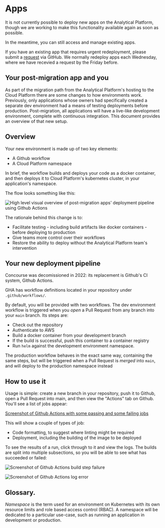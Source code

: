# Apps

It is not currently possible to deploy new apps on the Analytical Platform, though we are working to make this functionality available again as soon as possible.

In the meantime, you can still access and manage existing apps.

If you have an existing app that requires urgent redeployment, please submit a [request](https://github.com/moj-analytical-services/analytical-platform-applications/issues/new?assignees=EO510%2C+YvanMOJdigital&labels=redeploy&template=redeploy-app-request.md&title=%5BREDEPLOY%5D) via GitHub. We normally redeploy apps each Wednesday, where we have recevied a request by the Friday before.

## Your post-migration app and you

As part of the migration path from the Analytical Platform's hosting to the Cloud Platform there are some changes to how environments work. Previously, only applications whose owners had specifically created a separate dev environment had a means of testing deployments before production. Post-migration, all applications will have a live-like development environment, complete with continuous integration. This document provides an overview of that new setup.

## Overview

Your new environment is made up of two key elements:

* A Github workflow
* A Cloud Platform namespace

In brief, the workflow builds and deploys your code as a docker container, and then deploys it to Cloud Platform's kubernetes cluster, in your application's namespace. 

The flow looks something like this:

![High level visual overview of post-migration apps' deployment pipeline using Github Actions](images/apps/overview.svg)

The rationale behind this change is to:

* Facilitate testing - including build artifacts like docker containers - before deploying to production
* Give teams more control over their workflows
* Restore the ability to deploy without the Analytical Platform team's intervention

## Your new deployment pipeline

Concourse was decomissioned in 2022: its replacement is Github's CI system, Github Actions.

GHA has workflow definitions located in your repository under `.github/workflows/`.

By default, you will be provided with two workflows. The dev environment workflow is triggered when you _open_ a Pull Request from any branch into your `main` branch. Its steps are:

* Check out the repository
* Authenticate to AWS
* Build a docker container from your development branch
* If the build is successful, push this container to a container registry
* Run `helm` against the development environment namespace. 

The production workflow behaves in the exact same way, containing the same steps, but will be triggered when a Pull Request is _merged_ into `main`, and will deploy to the production namespace instead

## How to use it

Usage is simple: create a new branch in your repository, push it to Github, open a Pull Request into main, and then view the "Actions" tab on Github. You'll see a list of jobs appear:

[Screenshot of Github Actions with some passing and some failing jobs](actions.jpg)

This will show a couple of types of job:

* Code formatting, to suggest where linting might be required
* Deployment, including the building of the image to be deployed

To see the results of a run, click through to it and view the logs. The builds are split into multiple subsections, so you will be able to see what has succeeded or failed:

![Screenshot of Github Actions build step failure](images/apps/actions-overview.jpg)

![Screenshot of Github Actions log error](images/apps/actions-log.jpg)

## Glossary. 

_Namespace_ is the term used for an environment on Kubernetes with its own resource limits and role based access control (RBAC). A namespace will be dedicated to a particular use-case, such as running an application in development or production.
